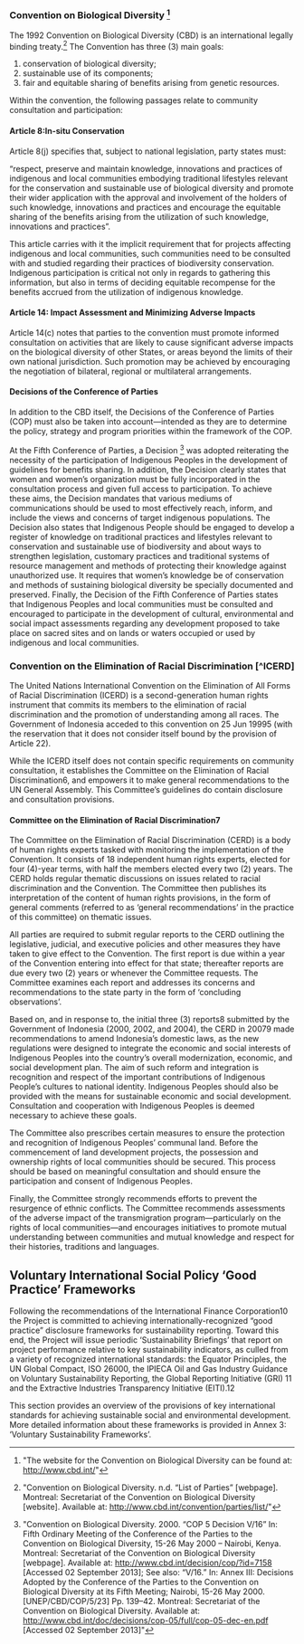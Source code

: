 

### Convention on Biological Diversity [^CBD]

The 1992 Convention on Biological Diversity (CBD) is an international legally binding treaty.[^CBD-parties] The Convention has three (3) main goals:

1) conservation of biological diversity;
2) sustainable use of its components;
3) fair and equitable sharing of benefits arising from genetic resources.

Within the convention, the following passages relate to community consultation and participation:

#### Article 8:In-situ Conservation

Article 8(j) specifies that, subject to national legislation, party states must:

“respect, preserve and maintain knowledge, innovations and practices of indigenous and local communities embodying traditional lifestyles relevant for the conservation and sustainable use of biological diversity and promote their wider application with the approval and involvement of the holders of such knowledge, innovations and practices and encourage the equitable sharing of the benefits arising from the utilization of such knowledge, innovations and practices”.

This article carries with it the implicit requirement that for projects affecting indigenous and local communities, such communities need to be consulted with and studied regarding their practices of biodiversity conservation. Indigenous participation is critical not only in regards to gathering this information, but also in terms of deciding equitable recompense for the benefits accrued from the utilization of indigenous knowledge.

#### Article 14:	Impact Assessment and Minimizing Adverse Impacts

Article 14(c) notes that parties to the convention must promote informed consultation on activities that are likely to cause significant adverse impacts on the biological diversity of other States, or areas beyond the limits of their own national jurisdiction. Such promotion may be achieved by encouraging the negotiation of bilateral, regional or multilateral arrangements. 

#### Decisions of the Conference of Parties

In addition to the CBD itself, the Decisions of the Conference of Parties (COP) must also be taken into account—intended as they are to determine the policy, strategy and program priorities within the framework of the COP. 

At the Fifth Conference of Parties, a Decision [^CBD-decision-v16] was adopted reiterating the necessity of the participation of Indigenous Peoples in the development of guidelines for benefits sharing. In addition, the Decision clearly states that women and women’s organization must be fully incorporated in the consultation process and given full access to participation. To achieve these aims, the Decision mandates that various mediums of communications should be used to most effectively reach, inform, and include the views and concerns of target indigenous populations. The Decision also states that Indigenous People should be engaged to develop a register of knowledge on traditional practices and lifestyles relevant to conservation and sustainable use of biodiversity and about ways to strengthen legislation, customary practices and traditional systems of resource management and methods of protecting their knowledge against unauthorized use. It requires that women’s knowledge be of conservation and methods of sustaining biological diversity be specially documented and preserved. Finally, the Decision of the Fifth Conference of Parties states that Indigenous Peoples and local communities must be consulted and encouraged to participate in the development of cultural, environmental and social impact assessments regarding any development proposed to take place on sacred sites and on lands or waters occupied or used by indigenous and local communities. 

### Convention on the Elimination of Racial Discrimination [^ICERD]

The United Nations International Convention on the Elimination of All Forms of Racial Discrimination (ICERD) is a second-generation human rights instrument that commits its members to the elimination of racial discrimination and the promotion of understanding among all races. The Government of Indonesia acceded to this convention on 25 Jun 19995 (with the reservation that it does not consider itself bound by the provision of Article 22).

While the ICERD itself does not contain specific requirements on community consultation, it establishes the Committee on the Elimination of Racial Discrimination6, and empowers it to make general recommendations to the UN General Assembly. This Committee’s guidelines do contain disclosure and consultation provisions.

#### Committee on the Elimination of Racial Discrimination7

The Committee on the Elimination of Racial Discrimination (CERD) is a body of human rights experts tasked with monitoring the implementation of the Convention. It consists of 18 independent human rights experts, elected for four (4)-year terms, with half the members elected every two (2) years. The CERD holds regular thematic discussions on issues related to racial discrimination and the Convention. The Committee then publishes its interpretation of the content of human rights provisions, in the form of general comments (referred to as ‘general recommendations’ in the practice of this committee) on thematic issues.

All parties are required to submit regular reports to the CERD outlining the legislative, judicial, and executive policies and other measures they have taken to give effect to the Convention. The first report is due within a year of the Convention entering into effect for that state; thereafter reports are due every two (2) years or whenever the Committee requests. The Committee examines each report and addresses its concerns and recommendations to the state party in the form of ‘concluding observations’.

Based on, and in response to, the initial three (3) reports8 submitted by the Government of Indonesia (2000, 2002, and 2004), the CERD in 20079 made recommendations to amend Indonesia’s domestic laws, as the new regulations were designed to integrate the economic and social interests of Indigenous Peoples into the country’s overall modernization, economic, and social development plan. The aim of such reform and integration is recognition and respect of the important contributions of Indigenous People’s cultures to national identity. Indigenous Peoples should also be provided with the means for sustainable economic and social development. Consultation and cooperation with Indigenous Peoples is deemed necessary to achieve these goals.

The Committee also prescribes certain measures to ensure the protection and recognition of Indigenous Peoples’ communal land. Before the commencement of land development projects, the possession and ownership rights of local communities should be secured. This process should be based on meaningful consultation and should ensure the participation and consent of Indigenous Peoples.

Finally, the Committee strongly recommends efforts to prevent the resurgence of ethnic conflicts. The Committee recommends assessments of the adverse impact of the transmigration program—particularly on the rights of local communities—and encourages initiatives to promote mutual understanding between communities and mutual knowledge and respect for their histories, traditions and languages.


## Voluntary International Social Policy ‘Good Practice’ Frameworks


Following the recommendations of the International Finance Corporation10 the Project is committed to achieving internationally-recognized “good practice” disclosure frameworks for sustainability reporting. Toward this end, the Project will issue periodic ‘Sustainability Briefings’ that report on project performance relative to key sustainability indicators, as culled from a variety of recognized international standards: the Equator Principles, the UN Global Compact, ISO 26000, the IPIECA Oil and Gas Industry Guidance on Voluntary Sustainability Reporting, the Global Reporting Initiative (GRI) 11 and the Extractive Industries Transparency Initiative (EITI).12 

This section provides an overview of the provisions of key international standards for achieving sustainable social and environmental development. More detailed information about these frameworks is provided in Annex 3: ‘Voluntary Sustainability Frameworks’. 


[^CBD]: "The website for the Convention on Biological Diversity can be found at: http://www.cbd.int/"

[^CBD-parties]: "Convention on Biological Diversity. n.d. “List of Parties” [webpage]. Montreal: Secretariat of the Convention on Biological Diversity [website]. Available at: http://www.cbd.int/convention/parties/list/"

[^CBD-decision-v16]: "Convention on Biological Diversity. 2000. “COP 5 Decision V/16” In: Fifth Ordinary Meeting of the Conference of the Parties to the Convention on Biological Diversity, 15-26 May 2000 – Nairobi, Kenya. Montreal: Secretariat of the Convention on Biological Diversity [webpage]. Available at: http://www.cbd.int/decision/cop/?id=7158 [Accessed 02 September 2013];
See also: “V/16.” In: Annex III: Decisions Adopted by the Conference of the Parties to the Convention on Biological Diversity at its Fifth Meeting; Nairobi, 15-26 May 2000. [UNEP/CBD/COP/5/23] Pp. 139–42. Montreal: Secretariat of the Convention on Biological Diversity. Available at: http://www.cbd.int/doc/decisions/cop-05/full/cop-05-dec-en.pdf [Accessed 02
September 2013]"



